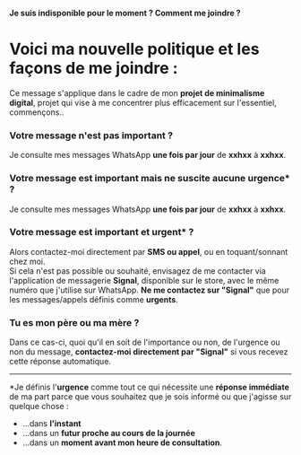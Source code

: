 **Je suis indisponible pour le moment ? Comment me joindre ?**

# Voici ma nouvelle politique et les façons de me joindre : 

Ce message s'applique dans le cadre de mon **projet de minimalisme digital**, projet qui vise à me concentrer plus efficacement sur l'essentiel, commençons..

### Votre message n'est pas **important** ?
Je consulte mes messages WhatsApp **une fois par jour** de **xxhxx** à **xxhxx**.


### Votre message est **important** mais ne suscite **aucune urgence\*** ?  
Je consulte mes messages WhatsApp **une fois par jour** de **xxhxx** à **xxhxx**.


### Votre message est **important** et **urgent\*** ?  
Alors contactez-moi directement par **SMS ou appel**, ou en toquant/sonnant chez moi.  
Si cela n'est pas possible ou souhaité, envisagez de me contacter via l'application de messagerie **Signal**, disponible sur le store, avec le même numéro que j'utilise sur WhatsApp. **Ne me contactez sur "Signal"** que pour les messages/appels définis comme **urgents**.


### Tu es mon père ou ma mère ?
Dans ce cas-ci, quoi qu'il en soit de l'importance ou non, de l'urgence ou non du message, **contactez-moi directement par "Signal"** si vous recevez cette réponse automatique.

---

\*Je définis l'**urgence** comme tout ce qui nécessite une **réponse immédiate** de ma part parce que vous souhaitez que je sois informé ou que j'agisse sur quelque chose :

- ...dans **l'instant**
- ...dans un **futur proche au cours de la journée**
- ...dans un **moment avant mon heure de consultation**.
